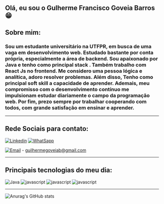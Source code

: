 ## Olá, eu sou o Gulherme Francisco Goveia Barros 😁

## Sobre mim:
### Sou um estudante universitário na UTFPR, em busca de uma vaga em desenvolvimento web. Estudado bastante por conta própria, especialmente a área de backend. Sou apaixonado por Java e tenho como principal stack . Também trabalho com React Js no frontend. Me considero uma pessoa lógica e analítica, adoro resolver problemas. Além disso, Tenho como principal soft skill a  capacidade de aprender. Ademais, meu compromisso com o desenvolvimento contínuo me impulsionam estudar diariamente o campo da programação web. Por fim, prezo sempre por trabalhar cooperando com todos, com grande satisfação em ensinar e aprender.
------
## Rede Sociais  para contato:
 [![Linkedin](https://img.shields.io/badge/LinkedIn-0077B5?style=for-the-badge&logo=linkedin&logoColor=white)](https://www.linkedin.com/in/guilherme-fg-barros/) [![WhatSapp](https://img.shields.io/badge/WhatsApp-25D366?style=for-the-badge&logo=whatsapp&logoColor=white)](https://api.whatsapp.com/send/?phone=5544999942377&text&type=phone_number&app_absent=0) 
 
 <a href="mailto:guilhermegoveiab@gmail.com?subject=Assunto do email"><img src="https://img.shields.io/badge/Gmail-D14836?style=for-the-badge&logo=gmail&logoColor=white" alt="Email"></a> - guilhermegoveiab@gmail.com

--------------------------------

 ## Principais tecnologias do meu dia:
<div style="display: inline_block">
    <img src="https://img.shields.io/badge/Java-ED8B00?style=for-the-badge&logo=openjdk&logoColor=white" alt="Java">
    <img src="https://img.shields.io/badge/JavaScript-F7DF1E?style=for-the-badge&logo=javascript&logoColor=black" alt="javascript">
    <img src="https://img.shields.io/badge/Node.js-43853D?style=for-the-badge&logo=node.js&logoColor=white" alt="javascript">
    <img src="https://img.shields.io/badge/React-20232A?style=for-the-badge&logo=react&logoColor=61DAF" alt="javascript">
</div>

----------------------------------------------------------------------
![Anurag's GitHub stats](https://github-readme-stats.vercel.app/api?username=guilhermeFrBarros&show_icons=true&theme=dracula)


 
